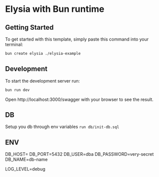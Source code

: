 # Elysia with Bun runtime

## Getting Started
To get started with this template, simply paste this command into your terminal:
```bash
bun create elysia ./elysia-example
```

## Development
To start the development server run:
```bash
bun run dev
```

Open http://localhost:3000/swagger with your browser to see the result.

## DB
Setup you db through env variables
`run db/init-db.sql`

## ENV
DB_HOST=
DB_PORT=5432
DB_USER=dba
DB_PASSWORD=very-secret
DB_NAME=db-name

LOG_LEVEL=debug

